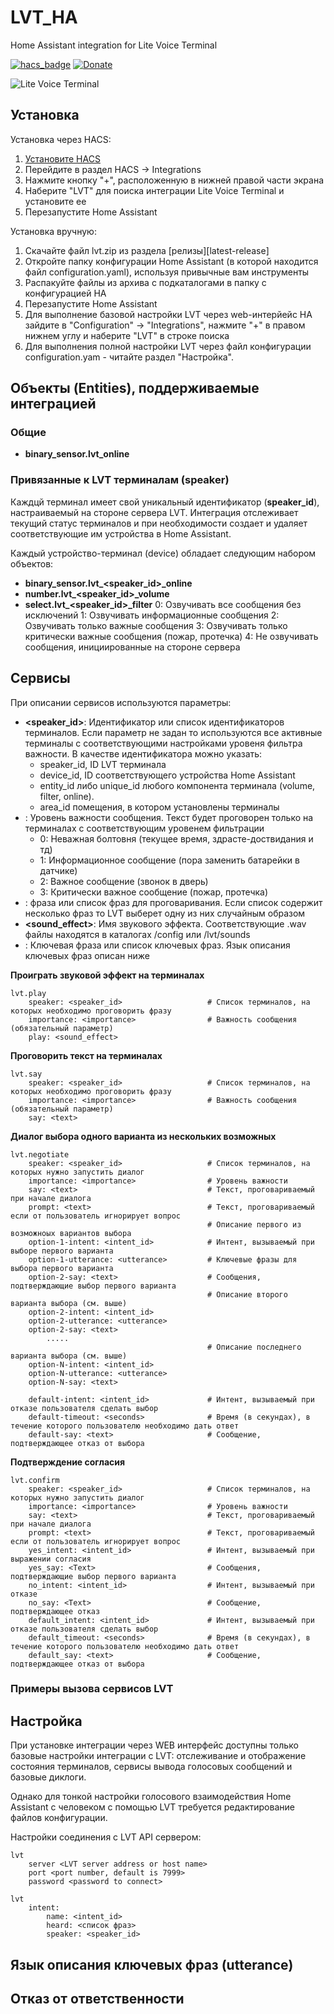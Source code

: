 # LVT_HA
Home Assistant integration for Lite Voice Terminal


[![hacs_badge](https://img.shields.io/badge/HACS-Custom-41BDF5.svg)](https://github.com/hacs/integration)
[![Donate](https://img.shields.io/badge/donate-Yandex-orange.svg)](https://money.yandex.ru/to/)


![Lite Voice Terminal](https://github.com/mosave/LVTerminal/)

## Установка

Установка через HACS:

1. [Установите HACS](https://hacs.xyz/docs/installation/manual)
1. Перейдите в раздел  HACS -> Integrations
1. Нажмите кнопку "+", расположенную в нижней правой части экрана
1. Наберите "LVT" для поиска интеграции Lite Voice Terminal и установите ее
1. Перезапустите Home Assistant

Установка вручную:

1. Скачайте файл lvt.zip из раздела [релизы][latest-release]
2. Откройте папку конфигурации Home Assistant (в которой находится файл configuration.yaml), используя привычные вам инструменты
3. Распакуйте файлы из архива с подкаталогами в папку с конфигурацией HA
4. Перезапустите Home Assistant
5. Для выполнение базовой настройки LVT через web-интерйейс HA зайдите в "Configuration" -> "Integrations", нажмите "+" в правом нижнем углу и наберите "LVT" в строке поиска
6. Для выполнения полной настройки LVT через файл конфигурации configuration.yam - читайте раздел "Настройка".


## Объекты (Entities), поддерживаемые интеграцией

### Общие

 * **binary_sensor.lvt_online**

### Привязанные к LVT терминалам (speaker)

Каждцй терминал имеет свой уникальный идентификатор (**speaker_id**), настраиваемый на стороне сервера LVT. Интеграция отслеживает текущий статус терминалов 
  и при необходимости создает и удаляет соответствующие им устройства в Home Assistant.

Каждый устройство-терминал (device) обладает следующим набором объектов:

  * **binary_sensor.lvt_<speaker_id>_online**
  * **number.lvt_<speaker_id>_volume**
  * **select.lvt_<speaker_id>_filter**
        0: Озвучивать все сообщения без исключений
        1: Озвучивать информационные сообщения
        2: Озвучивать только важные сообщения 
        3: Озвучивать только критически важные сообщения (пожар, протечка)
        4: Не озвучивать сообщения, инициированные на стороне сервера

## Сервисы

 При описании сервисов используются параметры:

  * **<speaker_id>**: Идентификатор или список идентификаторов терминалов. Если параметр не задан то используются все активные терминалы с соответствующими настройками уровеня фильтра важности.
    В качестве идентификатора можно указать:
    * speaker_id, ID LVT терминала
    * device_id, ID соответствующего устройства Home Assistant
    * entity_id либо unique_id любого компонента терминала (volume, filter, online).
    * area_id помещения, в котором установлены терминалы
  * **<importance>**: Уровень важности сообщения. Текст будет проговорен только на терминалах с соответствующим уровенем фильтрации
    * 0: Неважная болтовня (текущее время, здрасте-доствидания и тд)
    * 1: Информационное сообщение (пора заменить батарейки в датчике)
    * 2: Важное сообщение (звонок в дверь)
    * 3: Критически важное сообщение (пожар, протечка)
  * **<text>**: фраза или список фраз для проговаривания. Если список содержит несколько фраз то LVT выберет одну из них случайным образом
  * **<sound_effect>**: Имя звукового эффекта. Соответствующие .wav файлы находятся в каталогах /config или /lvt/sounds
  * **<utterance>**: Ключевая фраза или список ключевых фраз. Язык описания ключевых фраз описан ниже

**Проиграть звуковой эффект на терминалах**
```
lvt.play
    speaker: <speaker_id>                   # Список терминалов, на которых необходимо проговорить фразу
    importance: <importance>                # Важность сообщения (обязательный параметр)
    play: <sound_effect>
```

**Проговорить текст на терминалах**
```
lvt.say
    speaker: <speaker_id>                   # Список терминалов, на которых необходимо проговорить фразу
    importance: <importance>                # Важность сообщения (обязательный параметр)
    say: <text>
```


**Диалог выбора одного варианта из нескольких возможных**

```
lvt.negotiate
    speaker: <speaker_id>                   # Список терминалов, на которых нужно запустить диалог
    importance: <importance>                # Уровень важности
    say: <text>                             # Текст, проговариваемый при начале диалога
    prompt: <text>                          # Текст, проговариваемый если от пользователь игнорирует вопрос
                                            # Описание первого из возможноых вариантов выбора
    option-1-intent: <intent_id>            # Интент, вызываемый при выборе первого варианта
    option-1-utterance: <utterance>         # Ключевые фразы для выбора первого варианта
    option-2-say: <text>                    # Сообщения, подтверждающие выбор первого варианта
                                            # Описание второго варианта выбора (см. выше)
    option-2-intent: <intent_id>
    option-2-utterance: <utterance>
    option-2-say: <text>
        .....
                                            # Описание последнего варианта выбора (см. выше)
    option-N-intent: <intent_id>
    option-N-utterance: <utterance>
    option-N-say: <text>

    default-intent: <intent_id>             # Интент, вызываемый при отказе пользователя сделать выбор
    default-timeout: <seconds>              # Время (в секундах), в течение которого пользователю необходимо дать ответ
    default-say: <text>                     # Сообщение, подтверждающее отказ от выбора
```

**Подтверждение согласия**

```
lvt.confirm
    speaker: <speaker_id>                   # Список терминалов, на которых нужно запустить диалог
    importance: <importance>                # Уровень важности
    say: <text>                             # Текст, проговариваемый при начале диалога
    prompt: <text>                          # Текст, проговариваемый если от пользователь игнорирует вопрос
    yes_intent: <intent_id>                 # Интент, вызываемый при выражении согласия
    yes_say: <Text>                         # Сообщения, подтверждающие выбор первого варианта
    no_intent: <intent_id>                  # Интент, вызываемый при отказе
    no_say: <Text>                          # Сообщение, подтверждающее отказ
    default_intent: <intent_id>             # Интент, вызываемый при отказе пользователя сделать выбор
    default_timeout: <seconds>              # Время (в секундах), в течение которого пользователю необходимо дать ответ
    default_say: <text>                     # Сообщение, подтверждающее отказ от выбора
```


### Примеры вызова сервисов LVT





## Настройка

При установке интеграции через WEB интерфейс доступны только базовые настройки интеграции с LVT: отслеживание и отображение состояния терминалов, сервисы вывода голосовых сообщений и базовые диклоги.

Однако для тонкой настройки голосового взаимодействия Home Assistant с человеком с помощью LVT требуется редактирование файлов конфигурации.

Настройки соединения с LVT API сервером:
```
lvt
    server <LVT server address or host name>
    port <port number, default is 7999>
    password <password to connect>

```

```
lvt
    intent:
        name: <intent_id>
        heard: <список фраз>
        speaker: <speaker_id>

```


## Язык описания ключевых фраз (utterance)





## Отказ от ответственности
